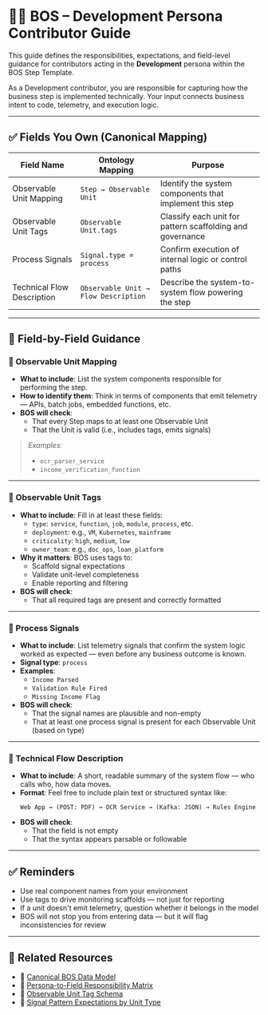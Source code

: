 
# 🧑‍💻 BOS – Development Persona Contributor Guide

This guide defines the responsibilities, expectations, and field-level guidance for contributors acting in the **Development** persona within the BOS Step Template.

As a Development contributor, you are responsible for capturing how the business step is implemented technically. Your input connects business intent to code, telemetry, and execution logic.

---

## ✅ Fields You Own (Canonical Mapping)

| **Field Name**               | **Ontology Mapping**             | **Purpose**                                                  |
|------------------------------|----------------------------------|--------------------------------------------------------------|
| Observable Unit Mapping      | `Step → Observable Unit`         | Identify the system components that implement this step      |
| Observable Unit Tags         | `Observable Unit.tags`           | Classify each unit for pattern scaffolding and governance    |
| Process Signals              | `Signal.type = process`          | Confirm execution of internal logic or control paths         |
| Technical Flow Description   | `Observable Unit → Flow Description` | Describe the system-to-system flow powering the step     |

---

## 📘 Field-by-Field Guidance

### 🔹 Observable Unit Mapping

- **What to include**: List the system components responsible for performing the step.
- **How to identify them**: Think in terms of components that emit telemetry — APIs, batch jobs, embedded functions, etc.
- **BOS will check**:
  - That every Step maps to at least one Observable Unit
  - That the Unit is valid (i.e., includes tags, emits signals)

> *Examples:*
> - `ocr_parser_service`
> - `income_verification_function`

---

### 🔹 Observable Unit Tags

- **What to include**: Fill in at least these fields:
  - `type`: `service`, `function`, `job`, `module`, `process`, etc.
  - `deployment`: e.g., `VM`, `Kubernetes`, `mainframe`
  - `criticality`: `high`, `medium`, `low`
  - `owner_team`: e.g., `doc_ops`, `loan_platform`
- **Why it matters**: BOS uses tags to:
  - Scaffold signal expectations
  - Validate unit-level completeness
  - Enable reporting and filtering
- **BOS will check**:
  - That all required tags are present and correctly formatted

---

### 🔹 Process Signals

- **What to include**: List telemetry signals that confirm the system logic worked as expected — even before any business outcome is known.
- **Signal type**: `process`
- **Examples**:
  - `Income Parsed`
  - `Validation Rule Fired`
  - `Missing Income Flag`
- **BOS will check**:
  - That the signal names are plausible and non-empty
  - That at least one process signal is present for each Observable Unit (based on type)

---

### 🔹 Technical Flow Description

- **What to include**: A short, readable summary of the system flow — who calls who, how data moves.
- **Format**: Feel free to include plain text or structured syntax like:
  ```plaintext
  Web App → (POST: PDF) → OCR Service → (Kafka: JSON) → Rules Engine
  ```
- **BOS will check**:
  - That the field is not empty
  - That the syntax appears parsable or followable

---

## ✅ Reminders

- Use real component names from your environment
- Use tags to drive monitoring scaffolds — not just for reporting
- If a unit doesn't emit telemetry, question whether it belongs in the model
- BOS will not stop you from entering data — but it will flag inconsistencies for review

---

## 🔗 Related Resources

- 📄 [Canonical BOS Data Model](#)
- 📄 [Persona-to-Field Responsibility Matrix](#)
- 📄 [Observable Unit Tag Schema](#)
- 📄 [Signal Pattern Expectations by Unit Type](#)
